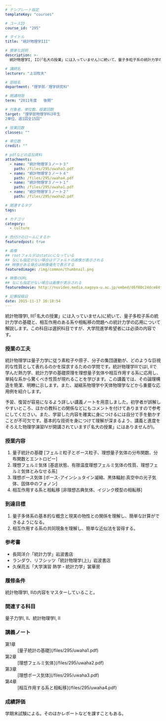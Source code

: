 ```yaml
---
# テンプレート指定
templateKey: "courses"

# コースID
course_id: "295"

# タイトル
title: "統計物理学III"

# 簡単な説明
description: >-
  統計物理学I, II(「名大の授業」には入っていません)に続いて、量子多粒子系の統計力学の基礎と、相互作用のある系や相転移の問題への統計力学の応用について解説します。この科目は選択科目ですが、大学院進...

# 講師名
lecturer: "上羽牧夫"

# 部局名
department: "理学部／理学研究科"

# 開講時限
term: "2011年度	後期"

# 対象者、単位数、授業回数
target: "理学部物理学科3年生
2単位、週1回全15回"

# 授業回数
classes: ""

# 単位数
credit: ""

# pdfなどの追加資料
attachments: 
  - name: "統計物理学３ノート３" 
    path: /files/295/uwaha3.pdf
  - name: "統計物理学３ノート４" 
    path: /files/295/uwaha4.pdf
  - name: "統計物理学３ノート１" 
    path: /files/295/uwaha1.pdf
  - name: "統計物理学３ノート２" 
    path: /files/295/uwaha2.pdf

# 関連するタグ
tags:

# カテゴリ
category:
  - culture

# 色付けのロールにするか
featuredpost: true

# 画像
## rootフォルダはstaticになっている
## なにも指定がない場合はデフォルトの画像が表示される
## 映像がある場合は映像優先で表示する
featuredimage: /img/common/thumbnail.png

# 映像のURL
## なにも指定がない場合は画像が表示される
featuredmovie: http://nuvideo.media.nagoya-u.ac.jp/embed/d6f80c24dce84fe181485b79f357067e0610a0a2

# 記事投稿日
date: 2015-11-17 16:18:54
---
```


統計物理学I, II(「名大の授業」には入っていません)に続いて、量子多粒子系の統計力学の基礎と、相互作用のある系や相転移の問題への統計力学の応用について解説します。この科目は選択科目ですが、大学院進学希望者には必須の内容です。

### 授業の工夫

統計物理学は量子力学に従う素粒子や原子、分子の集団運動が、どのような巨視的な性質として表れるのかを探求するための学問です。統計物理学IIIではI, IIで学んだ熱力学、統計力学の基礎原理を理想量子気体や相互作用する系に応用し、単純な系から驚くべき性質が現れることを学びます。この講義では、その論理構造を簡潔、明瞭に示します。また、凝縮系物理学や天体物理学などから重要な応用例を紹介します。

予習、復習が容易になるよう詳しい講義ノートを用意しました。初学者が誤解しやすいところ、ほかの教科との関係などにもコメントを付けてありますので参考にしてください。また、学習した内容を確実に身につけるには自分で手を動かすことが不可欠です。基本的な技術を身につけて理解が深まるよう、講義と進度をそろえた物理学演習IVが開講されています(「名大の授業」にはありませんが)。



### 授業内容

1. 量子統計の基礎
[フェルミ粒子とボース粒子、理想量子気体の分布関数、分布関数とエントロピー]
2. 理想フェルミ気体
[基底状態、有限温度理想フェルミ気体の性質、理想フェルミ気体とみなせる系]
3. 理想ボース気体
[ボース-アインシュタイン凝縮、黒体輻射:真空中の光子気体、固体中のフォノン]
4. 相互作用する系と相転移
[非理想古典気体、イジンク模型の相転移]

### 到達目標

1. 量子多体系の基本的な概念と現実の物性との関係を理解し、簡単な計算ができるようになる。
2. 相互作用する系の共同現象を理解し、簡単な近似法を習得する。

### 参考書

* 長岡洋介「統計力学」岩波書店
* ランダウ、リフシッツ「統計物理学(上)」岩波書店
* 久保亮五「大学演習 熱学・統計力学」裳華房

### 履修条件

統計物理学I, IIの内容をマスターしていること。

### 関連する科目

量子力学I, II、統計物理学I, II



### 講義ノート

<dl>
<dt>
第1章
</dt>

<dd>
[量子統計の基礎](/files/295/uwaha1.pdf) 
</dd>

<dt>
第2章
</dt>

<dd>
[理想フェルミ気体](/files/295/uwaha2.pdf) 
</dd>

<dt>
第3章
</dt>

<dd>
[理想ボース気体](/files/295/uwaha3.pdf) 
</dd>

<dt>
第4章
</dt>

<dd>
[相互作用する系と相転移](/files/295/uwaha4.pdf) 
</dd>
</dl>



### 成績評価

学期末試験による。そのほかレポートなどを課すこともある。

